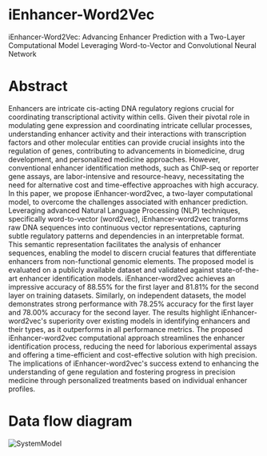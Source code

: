 # iEnhancer-Word2Vec
iEnhancer-Word2Vec: Advancing Enhancer Prediction with a
Two-Layer Computational Model Leveraging Word-to-Vector and
Convolutional Neural Network
# Abstract
Enhancers are intricate cis-acting DNA regulatory regions crucial for coordinating transcriptional activity within cells.  Given their pivotal role in modulating gene expression and coordinating intricate cellular processes, understanding enhancer activity and their interactions with transcription factors and other molecular entities can provide crucial insights into the regulation of genes, contributing to advancements in biomedicine, drug development, and personalized medicine approaches. However, conventional enhancer identification methods, such as ChIP-seq or reporter gene assays, are labor-intensive and resource-heavy, necessitating the need for alternative cost and time-effective approaches with high accuracy. In this paper, we propose iEnhancer-word2vec, a two-layer computational model, to overcome the challenges associated with enhancer prediction. Leveraging advanced Natural Language Processing (NLP) techniques, specifically word-to-vector (word2vec), iEnhancer-word2vec transforms raw DNA sequences into continuous vector representations, capturing subtle regulatory patterns and dependencies in an interpretable format. This semantic representation facilitates the analysis of enhancer sequences, enabling the model to discern crucial features that differentiate enhancers from non-functional genomic elements. The proposed model is evaluated on a publicly available dataset and validated against state-of-the-art enhancer identification models. iEnhancer-word2vec achieves an impressive accuracy of 88.55\% for the first layer and 81.81\% for the second layer on training datasets. Similarly, on independent datasets, the model demonstrates strong performance with 78.25\% accuracy for the first layer and 78.00\% accuracy for the second layer. The results highlight iEnhancer-word2vec's superiority over existing models in identifying enhancers and their types, as it outperforms in all performance metrics. The proposed iEnhancer-word2vec computational approach streamlines the enhancer identification process, reducing the need for laborious experimental assays and offering a time-efficient and cost-effective solution with high precision. The implications of iEnhancer-word2vec's success extend to enhancing the understanding of gene regulation and fostering progress in precision medicine through personalized treatments based on individual enhancer profiles.

# Data flow diagram
![SystemModel](https://github.com/waleed551/iEnhancer-Word2Vec/assets/84854489/d79eb816-71af-452b-975b-daf5b8ae7fd6)
